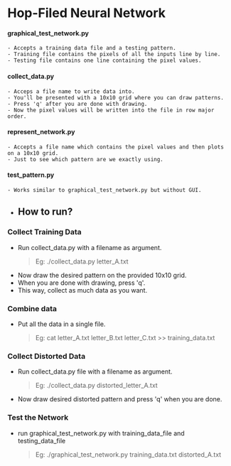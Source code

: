 # Hop-Filed Neural Network

#### graphical\_test\_network.py
	- Accepts a training data file and a testing pattern.
	- Training file contains the pixels of all the inputs line by line.
	- Testing file contains one line containing the pixel values.

#### collect\_data.py
	- Acceps a file name to write data into.
	- You'll be presented with a 10x10 grid where you can draw patterns.
	- Press 'q' after you are done with drawing.
	- Now the pixel values will be written into the file in row major order.

#### represent\_network.py
	- Accepts a file name which contains the pixel values and then plots on a 10x10 grid.
	- Just to see which pattern are we exactly using.

#### test\_pattern.py
	- Works similar to graphical_test_network.py but without GUI.

* ## How to run?
### Collect Training Data
- Run collect\_data.py with a filename as argument.
	> Eg: ./collect\_data.py letter_A.txt
- Now draw the desired pattern on the provided 10x10 grid.
- When you are done with drawing, press 'q'.
- This way, collect as much data as you want.

### Combine data
- Put all the data in a single file.
	> Eg: cat letter_A.txt letter_B.txt letter_C.txt >> training\_data.txt

### Collect Distorted Data
- Run collect\_data.py file with a filename as argument.
	> Eg: ./collect\_data.py distorted_letter_A.txt
- Now draw desired distorted pattern and press 'q' when you are done.

### Test the Network
- run graphical\_test\_network.py with training\_data\_file and testing\_data\_file
	> Eg: ./graphical\_test\_network.py training\_data.txt distorted\_A.txt

